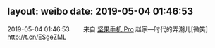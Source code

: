 layout: weibo
date: 2019-05-04 01:46:53
---
<meta name="referrer" content="no-referrer" />

2019-05-04 01:46:53  &nbsp;&nbsp;&nbsp;&nbsp;&nbsp;&nbsp; 来自 <a href="http://app.weibo.com/t/feed/Z4AgP" rel="nofollow">坚果手机 Pro</a>
赵家—时代的弄潮儿[微笑] http://t.cn/ESgeZML ​​​
